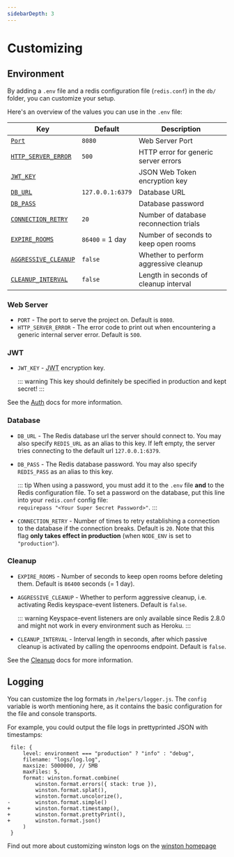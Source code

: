 ```yaml
---
sidebarDepth: 3
---
```


# Customizing

## Environment

By adding a `.env` file and a redis configuration file (`redis.conf`) in the
`db/` folder, you can customize your setup.

Here's an overview of the values you can use in the `.env` file:

| Key                                | Default          | Description                            |
| ---------------------------------- | ---------------- | -------------------------------------- |
| [`Port`](#web-server)              | `8080`           | Web Server Port                        |
| [`HTTP_SERVER_ERROR`](#web-server) | `500`            | HTTP error for generic server errors   |
| [`JWT_KEY`](#jwt)                  |                  | JSON Web Token encryption key          |
| [`DB_URL`](#database)              | `127.0.0.1:6379` | Database URL                           |
| [`DB_PASS`](#database)             |                  | Database password                      |
| [`CONNECTION_RETRY`](#database)    | `20`             | Number of database reconnection trials |
| [`EXPIRE_ROOMS`](#cleanup)         | `86400` = 1 day  | Number of seconds to keep open rooms   |
| [`AGGRESSIVE_CLEANUP`](#cleanup)   | `false`          | Whether to perform aggressive cleanup  |
| [`CLEANUP_INTERVAL`](#cleanup)     | `false`          | Length in seconds of cleanup interval  |

### Web Server

-   `PORT` - The port to serve the project on. Default is `8080`.
-   `HTTP_SERVER_ERROR` - The error code to print out when encountering a
    generic internal server error. Default is `500`.

### JWT

-   `JWT_KEY` - <abbr title="JSON Web Token">JWT</abbr> encryption key.

    ::: warning
    This key should definitely be specified in production and kept secret!
    :::

See the [Auth](./auth) docs for more information.

### Database

-   `DB_URL` - The Redis database url the server should connect to. You may also
    specify `REDIS_URL` as an alias to this key. If left empty, the server tries
    connecting to the default url `127.0.0.1:6379`.
-   `DB_PASS` - The Redis database password. You may also specify `REDIS_PASS`
    as an alias to this key.

    ::: tip
    When using a password, you must add it to the `.env` file **and** to the
    Redis configuration file. To set a password on the database, put this line
    into your `redis.conf` config file:  
    `requirepass "<Your Super Secret Password>"`.
    :::

-   `CONNECTION_RETRY` - Number of times to retry establishing a connection to
    the database if the connection breaks. Default is `20`. Note that this
    flag **only takes effect in production** (when `NODE_ENV` is set to
    `"production"`).

### Cleanup

-   `EXPIRE_ROOMS` - Number of seconds to keep open rooms before deleting them.
    Default is `86400` seconds (= 1 day).

-   `AGGRESSIVE_CLEANUP` - Whether to perform aggressive cleanup, i.e.
    activating Redis keyspace-event listeners. Default is `false`.

    ::: warning
    Keyspace-event listeners are only available since Redis 2.8.0 and might not
    work in every environment such as Heroku.
    :::

-   `CLEANUP_INTERVAL` - Interval length in seconds, after which passive cleanup
    is activated by calling the openrooms endpoint. Default is `false`.

See the [Cleanup](./cleanup) docs for more information.

## Logging

You can customize the log formats in `/helpers/logger.js`. The `config` variable
is worth mentioning here, as it contains the basic configuration for the file
and console transports.

For example, you could output the file logs in prettyprinted JSON with
timestamps:

```diff{10,11,12,13}
 file: {
     level: environment === "production" ? "info" : "debug",
     filename: "logs/log.log",
     maxsize: 5000000, // 5MB
     maxFiles: 5,
     format: winston.format.combine(
         winston.format.errors({ stack: true }),
         winston.format.splat(),
         winston.format.uncolorize(),
-        winston.format.simple()
+        winston.format.timestamp(),
+        winston.format.prettyPrint(),
+        winston.format.json()
     )
 }
```

Find out more about customizing winston logs on the
[winston homepage](https://github.com/winstonjs/winston)
